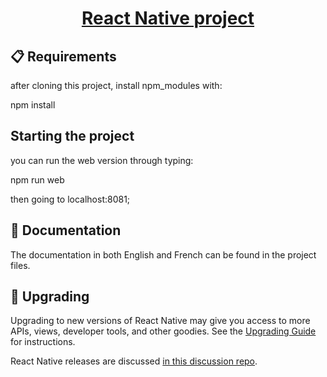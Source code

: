 <h1 align="center">
  <a href="https://reactnative.dev/">
    React Native project
  </a>
</h1>





## 📋 Requirements

after cloning this project, install npm_modules with:

npm install

## Starting the project

you can run the web version through typing:

npm run web

then going to localhost:8081;

## 📖 Documentation

The documentation in both English and French can be found in the project files.

## 🚀 Upgrading

Upgrading to new versions of React Native may give you access to more APIs, views, developer tools, and other goodies. See the [Upgrading Guide][u] for instructions.

React Native releases are discussed [in this discussion repo](https://github.com/reactwg/react-native-releases/discussions).

[u]: https://reactnative.dev/docs/upgrading
[repo-releases]: https://github.com/react-native-community/react-native-releases


